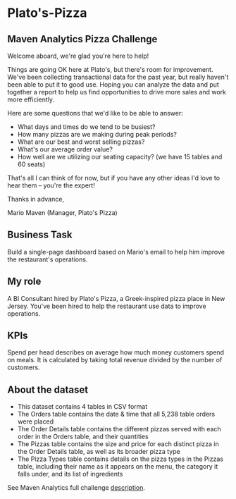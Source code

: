 # Plato's-Pizza
## Maven Analytics Pizza Challenge


Welcome aboard, we're glad you're here to help!

Things are going OK here at Plato's, but there's room for improvement. We've been collecting transactional data for the past year, but really haven't been able to put it to good use. Hoping you can analyze the data and put together a report to help us find opportunities to drive more sales and work more efficiently.

Here are some questions that we'd like to be able to answer:

* What days and times do we tend to be busiest?
* How many pizzas are we making during peak periods? 
* What are our best and worst selling pizzas?
* What's our average order value?
* How well are we utilizing our seating capacity? (we have 15 tables and 60 seats)

That's all I can think of for now, but if you have any other ideas I'd love to hear them – you're the expert!

Thanks in advance,

Mario Maven (Manager, Plato's Pizza)



## Business Task 
Build a single-page dashboard based on Mario's email to help him improve the restaurant's operations.

## My role 
A BI Consultant hired by Plato's Pizza, a Greek-inspired pizza place in New Jersey. You've been hired to help the restaurant use data to improve operations.

## KPIs 
Spend per head describes on average how much money customers spend on meals. It is calculated by taking total revenue divided by the number of customers.

## About the dataset

* This dataset contains 4 tables in CSV format
* The Orders table contains the date & time that all 5,238 table orders were placed
* The Order Details table contains the different pizzas served with each order in the Orders table, and their quantities
* The Pizzas table contains the size and price for each distinct pizza in the Order Details table, as well as its broader pizza type
* The Pizza Types table contains details on the pizza types in the Pizzas table, including their name as it appears on the menu, the category it falls under, and its list of ingredients

See Maven Analytics full challenge [description](https://www.mavenanalytics.io/blog/maven-pizza-challenge?utm_source=linkedin&utm_campaign=pizzachallengelaunch_li_maven).

